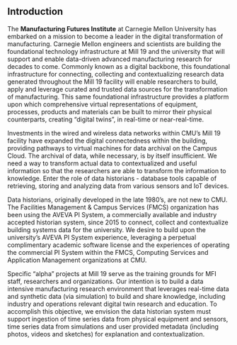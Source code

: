 
## Introduction
<p>
The <b>Manufacturing Futures Institute</b> at Carnegie Mellon University has embarked on a mission to become a leader in the digital transformation of manufacturing.  Carnegie Mellon engineers and scientists are building the foundational technology infrastructure at Mill 19 and the university that will support and enable data-driven advanced manufacturing research for decades to come.
Commonly known as a digital backbone, this foundational infrastructure for connecting, collecting and contextualizing research data generated throughout the Mill 19 facility will enable researchers to build, apply and leverage curated and trusted data sources for the transformation of manufacturing. This same foundational infrastructure provides a platform upon which comprehensive virtual representations of equipment, processes, products and materials can be built to mirror their physical counterparts, creating “digital twins”, in real-time or near-real-time.
</p>
<p>
Investments in the wired and wireless data networks within CMU’s Mill 19 facility have expanded the digital connectedness within the building, providing pathways to virtual machines for data archival on the Campus Cloud.  The archival of data, while necessary, is by itself insufficient.  We need a way to transform actual data to contextualized and useful information so that the researchers are able to transform the information to knowledge.  Enter the role of data historians - database tools capable of retrieving, storing and analyzing data from various sensors and IoT devices.
</p>
<p>
Data historians, originally developed in the late 1980’s, are not new to CMU.  The Facilities Management & Campus Services (FMCS) organization has been using the AVEVA PI System, a commercially available and industry accepted historian system, since 2015 to connect, collect and contextualize building systems data for the university.  We desire to build upon the university’s AVEVA PI System experience, leveraging a perpetual complimentary academic software license and the experiences of operating the commercial PI System within the FMCS, Computing Services and Application Management organizations at CMU.  
</p>
<p>
Specific “alpha” projects at Mill 19 serve as the training grounds for MFI staff, researchers and organizations.  Our intention is to build a data intensive manufacturing research environment that leverages real-time data and synthetic data (via simulation) to build and share knowledge, including industry and operations relevant digital twin research and education.  To accomplish this objective, we envision the data historian system must support ingestion of time series data from physical equipment and sensors, time series data from simulations and user provided metadata (including photos, videos and sketches) for explanation and contextualization. 
</p>